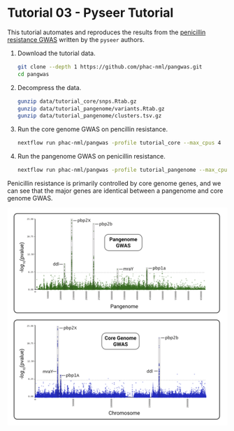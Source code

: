 # Tutorial 03 - Pyseer Tutorial

This tutorial automates and reproduces the results from the [penicillin resistance GWAS](https://pyseer.readthedocs.io/en/master/tutorial.html) written by the `pyseer` authors.

1. Download the tutorial data.

    ```bash
    git clone --depth 1 https://github.com/phac-nml/pangwas.git
    cd pangwas
    ```

1. Decompress the data.

    ```bash
    gunzip data/tutorial_core/snps.Rtab.gz
    gunzip data/tutorial_pangenome/variants.Rtab.gz
    gunzip data/tutorial_pangenome/clusters.tsv.gz
    ```

1. Run the core genome GWAS on pencillin resistance.

    ```bash
    nextflow run phac-nml/pangwas -profile tutorial_core --max_cpus 4
    ```

1. Run the pangenome GWAS on penicillin resistance.

    ```bash
    nextflow run phac-nml/pangwas -profile tutorial_pangenome --max_cpus 4
    ```

Penicillin resistance is primarily controlled by core genome genes, and we can see that the major genes are identical between a pangenome and core genome GWAS.

![](..//images/core_vs_pangenome.png)
